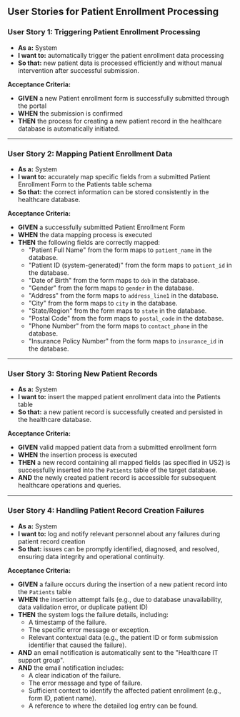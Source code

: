 ## User Stories for Patient Enrollment Processing

### User Story 1: Triggering Patient Enrollment Processing

*   **As a:** System
*   **I want to:** automatically trigger the patient enrollment data processing
*   **So that:** new patient data is processed efficiently and without manual intervention after successful submission.

**Acceptance Criteria:**

*   **GIVEN** a new Patient enrollment form is successfully submitted through the portal
*   **WHEN** the submission is confirmed
*   **THEN** the process for creating a new patient record in the healthcare database is automatically initiated.

---

### User Story 2: Mapping Patient Enrollment Data

*   **As a:** System
*   **I want to:** accurately map specific fields from a submitted Patient Enrollment Form to the Patients table schema
*   **So that:** the correct information can be stored consistently in the healthcare database.

**Acceptance Criteria:**

*   **GIVEN** a successfully submitted Patient Enrollment Form
*   **WHEN** the data mapping process is executed
*   **THEN** the following fields are correctly mapped:
    *   "Patient Full Name" from the form maps to `patient_name` in the database.
    *   "Patient ID (system-generated)" from the form maps to `patient_id` in the database.
    *   "Date of Birth" from the form maps to `dob` in the database.
    *   "Gender" from the form maps to `gender` in the database.
    *   "Address" from the form maps to `address_line1` in the database.
    *   "City" from the form maps to `city` in the database.
    *   "State/Region" from the form maps to `state` in the database.
    *   "Postal Code" from the form maps to `postal_code` in the database.
    *   "Phone Number" from the form maps to `contact_phone` in the database.
    *   "Insurance Policy Number" from the form maps to `insurance_id` in the database.

---

### User Story 3: Storing New Patient Records

*   **As a:** System
*   **I want to:** insert the mapped patient enrollment data into the Patients table
*   **So that:** a new patient record is successfully created and persisted in the healthcare database.

**Acceptance Criteria:**

*   **GIVEN** valid mapped patient data from a submitted enrollment form
*   **WHEN** the insertion process is executed
*   **THEN** a new record containing all mapped fields (as specified in US2) is successfully inserted into the `Patients` table of the target database.
*   **AND** the newly created patient record is accessible for subsequent healthcare operations and queries.

---

### User Story 4: Handling Patient Record Creation Failures

*   **As a:** System
*   **I want to:** log and notify relevant personnel about any failures during patient record creation
*   **So that:** issues can be promptly identified, diagnosed, and resolved, ensuring data integrity and operational continuity.

**Acceptance Criteria:**

*   **GIVEN** a failure occurs during the insertion of a new patient record into the `Patients` table
*   **WHEN** the insertion attempt fails (e.g., due to database unavailability, data validation error, or duplicate patient ID)
*   **THEN** the system logs the failure details, including:
    *   A timestamp of the failure.
    *   The specific error message or exception.
    *   Relevant contextual data (e.g., the patient ID or form submission identifier that caused the failure).
*   **AND** an email notification is automatically sent to the "Healthcare IT support group".
*   **AND** the email notification includes:
    *   A clear indication of the failure.
    *   The error message and type of failure.
    *   Sufficient context to identify the affected patient enrollment (e.g., form ID, patient name).
    *   A reference to where the detailed log entry can be found.